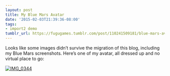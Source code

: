 ```yaml
---
layout: post
title: My Blue Mars Avatar
date: '2015-02-03T21:39:36-08:00'
tags:
- import2 demo
tumblr_url: https://fugugames.tumblr.com/post/110241509181/blue-mars-avatar
---
```

Looks like some images didn’t survive the migration of this blog, including my Blue Mars screenshots. Here’s one of my avatar, all dressed up and no virtual place to go:  
  
[![IMG_0344](http://itshardtofondlepenguins.com/wp-content/uploads/2015/02/IMG_0344-375x500.jpg)](http://itshardtofondlepenguins.com/wp-content/uploads/2015/02/IMG_0344.jpg)

